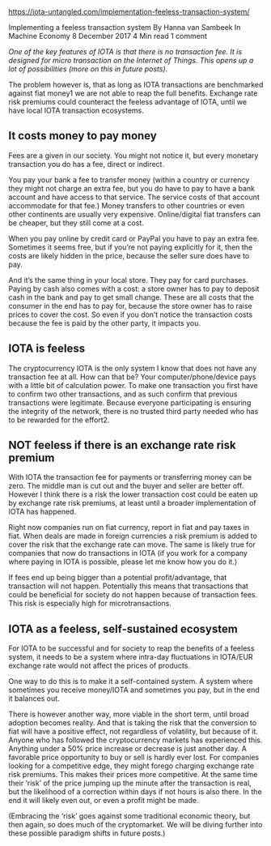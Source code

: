 https://iota-untangled.com/implementation-feeless-transaction-system/

Implementing a feeless transaction system
By Hanna van Sambeek  In Machine Economy  8 December 2017  4 Min read  1 comment 

*One of the key features of IOTA is that there is no transaction fee. It is designed for micro transaction on the Internet of Things. This opens up a lot of possibilities (more on this in future posts).*

The problem however is, that as long as IOTA transactions are benchmarked against fiat money1 we are not able to reap the full benefits. Exchange rate risk premiums could counteract the feeless advantage of IOTA, until we have local IOTA transaction ecosystems.

## It costs money to pay money
Fees are a given in our society. You might not notice it, but every monetary transaction you do has a fee, direct or indirect.

You pay your bank a fee to transfer money (within a country or currency they might not charge an extra fee, but you do have to pay to have a bank account and have access to that service. The service costs of that account accommodate for that fee.) Money transfers to other countries or even other continents are usually very expensive. Online/digital fiat transfers can be cheaper, but they still come at a cost.

When you pay online by credit card or PayPal you have to pay an extra fee. Sometimes it seems free, but if you’re not paying explicitly for it, then the costs are likely hidden in the price, because the seller sure does have to pay.

And it’s the same thing in your local store. They pay for card purchases. Paying by cash also comes with a cost: a store owner has to pay to deposit cash in the bank and pay to get small change. These are all costs that the consumer in the end has to pay for, because the store owner has to raise prices to cover the cost. So even if you don’t notice the transaction costs because the fee is paid by the other party, it impacts you.

## IOTA is feeless
The cryptocurrency IOTA is the only system I know that does not have any transaction fee at all. How can that be? Your computer/phone/device pays with a little bit of calculation power. To make one transaction you first have to confirm two other transactions, and as such confirm that previous transactions were legitimate. Because everyone participating is ensuring the integrity of the network, there is no trusted third party needed who has to be rewarded for the effort2.

## NOT feeless if there is an exchange rate risk premium
With IOTA the transaction fee for payments or transferring money can be zero. The middle man is cut out and the buyer and seller are better off. However I think there is a risk the lower transaction cost could be eaten up by exchange rate risk premiums, at least until a broader implementation of IOTA has happened.

Right now companies run on fiat currency, report in fiat and pay taxes in fiat. When deals are made in foreign currencies a risk premium is added to cover the risk that the exchange rate can move. The same is likely true for companies that now do transactions in IOTA (if you work for a company where paying in IOTA is possible, please let me know how you do it.)

If fees end up being bigger than a potential profit/advantage, that transaction will not happen. Potentially this means that transactions that could be beneficial for society do not happen because of transaction fees. This risk is especially high for microtransactions.

## IOTA as a feeless, self-sustained ecosystem
For IOTA to be successful and for society to reap the benefits of a feeless system, it needs to be a system where intra-day fluctuations in IOTA/EUR exchange rate would not affect the prices of products.

One way to do this is to make it a self-contained system. A system where sometimes you receive money/IOTA and sometimes you pay, but in the end it balances out.

There is however another way, more viable in the short term, until broad adoption becomes reality. And that is taking the risk that the conversion to fiat will have a positive effect, not regardless of volatility, but because of it. Anyone who has followed the cryptocurrency markets has experienced this. Anything under a 50% price increase or decrease is just another day. A favorable price opportunity to buy or sell is hardly ever lost. For companies looking for a competitive edge, they might forego charging exchange rate risk premiums. This makes their prices more competitive. At the same time their ‘risk’ of the price jumping up the minute after the transaction is real, but the likelihood of a correction within days if not hours is also there. In the end it will likely even out, or even a profit might be made.

(Embracing the ‘risk’ goes against some traditional economic theory, but then again, so does much of the cryptomarket. We will be diving further into these possible paradigm shifts in future posts.)
